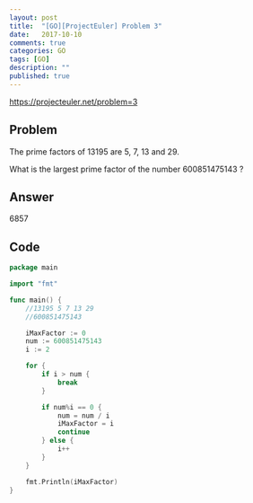 ```yaml
---
layout: post
title:  "[GO][ProjectEuler] Problem 3"
date:   2017-10-10
comments: true
categories: GO
tags: [GO]
description: ""
published: true
---
```


https://projecteuler.net/problem=3

## Problem

The prime factors of 13195 are 5, 7, 13 and 29.

What is the largest prime factor of the number 600851475143 ?


## Answer

6857

## Code

```go
package main

import "fmt"

func main() {
	//13195 5 7 13 29
	//600851475143

	iMaxFactor := 0
	num := 600851475143
	i := 2

	for {
		if i > num {
			break
		}

		if num%i == 0 {
			num = num / i
			iMaxFactor = i
			continue
		} else {
			i++
		}
	}

	fmt.Println(iMaxFactor)
}
```

